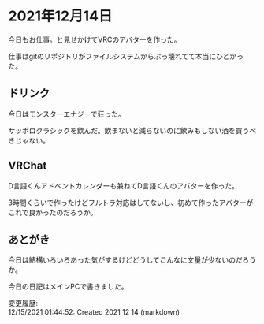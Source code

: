 # 2021年12月14日

今日もお仕事。と見せかけてVRCのアバターを作った。

仕事はgitのリポジトリがファイルシステムからぶっ壊れてて本当にひどかった。

## ドリンク

今日はモンスターエナジーで狂った。

サッポロクラシックを飲んだ。飲まないと減らないのに飲みもしない酒を買うべきじゃない。

## VRChat

D言語くんアドベントカレンダーも兼ねてD言語くんのアバターを作った。

3時間くらいで作ったけどフルトラ対応はしてないし、初めて作ったアバターがこれで良かったのだろうか。

## あとがき

今日は結構いろいろあった気がするけどどうしてこんなに文量が少ないのだろうか。

今日の日記はメインPCで書きました。

変更履歴:  
12/15/2021 01:44:52: Created 2021 12 14 (markdown)  
